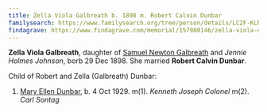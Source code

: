 ```yaml
---
title: Zella Viola Galbreath b. 1898 m. Robert Calvin Dunbar
familysearch: https://www.familysearch.org/tree/person/details/LC2F-KLN
findagrave: https://www.findagrave.com/memorial/157980146/zella-viola-dunbar
---
```

**Zella Viola Galbreath**, daughter of [Samuel Newton Galbreath](galbreath-samuel-newton-1852.md) and *Jennie Holmes Johnson*, borb 29 Dec 1898.  She married **Robert Calvin Dunbar**.

Child of Robert and Zella (Galbreath) Dunbar:

1. [Mary Ellen Dunbar](dunbar-mary-ellen-1929.md), b. 4 Oct 1929. m(1). *Kenneth Joseph Colonel*  m(2). *Carl Sontag*

